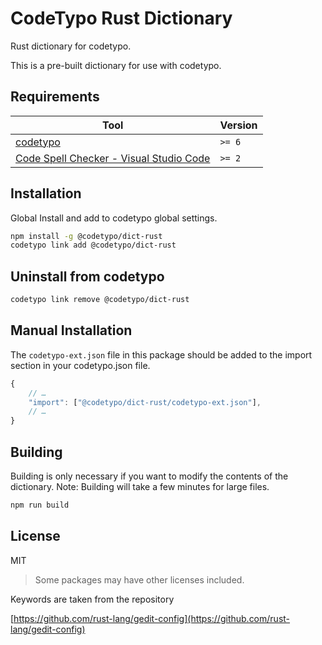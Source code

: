 # CodeTypo Rust Dictionary

Rust dictionary for codetypo.

This is a pre-built dictionary for use with codetypo.

## Requirements

| Tool                                                                                                                 | Version |
| -------------------------------------------------------------------------------------------------------------------- | ------- |
| [codetypo](https://github.com/khulnasofto)                                                                           | `>= 6`  |
| [Code Spell Checker - Visual Studio Code](https://marketplace.visualstudio.com/items?itemName=khulnasoftell-checker) | `>= 2`  |

## Installation

Global Install and add to codetypo global settings.

```sh
npm install -g @codetypo/dict-rust
codetypo link add @codetypo/dict-rust
```

## Uninstall from codetypo

```sh
codetypo link remove @codetypo/dict-rust
```

## Manual Installation

The `codetypo-ext.json` file in this package should be added to the import section in your codetypo.json file.

```javascript
{
    // …
    "import": ["@codetypo/dict-rust/codetypo-ext.json"],
    // …
}
```

## Building

Building is only necessary if you want to modify the contents of the dictionary. Note: Building will take a few minutes for large files.

```sh
npm run build
```

## License

MIT

> Some packages may have other licenses included.

Keywords are taken from the repository

[https://github.com/rust-lang/gedit-config](https://github.com/rust-lang/gedit-config)
